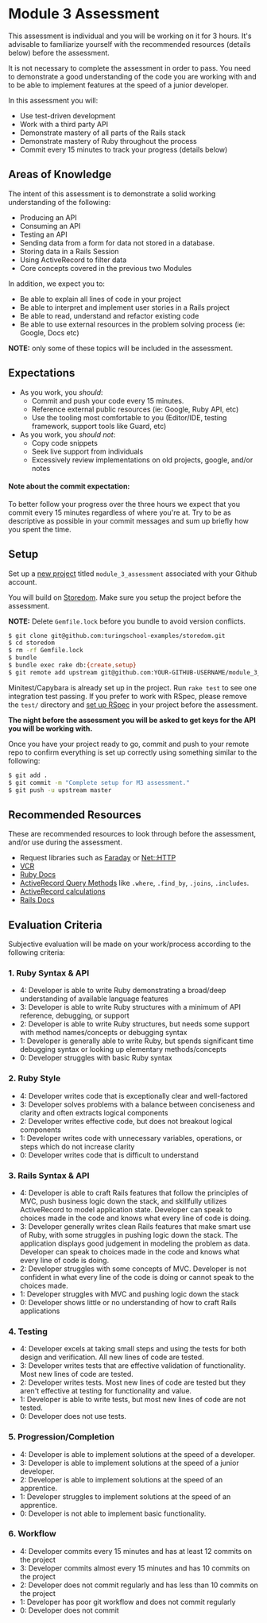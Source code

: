 # Module 3 Assessment

This assessment is individual and you will be working on it for 3 hours. It's advisable to familiarize yourself with the recommended resources (details below) before the assessment.

It is not necessary to complete the assessment in order to pass. You need to demonstrate a good understanding of the code you are working with and to be able to implement features at the speed of a junior developer.

In this assessment you will:

* Use test-driven development
* Work with a third party API
* Demonstrate mastery of all parts of the Rails stack
* Demonstrate mastery of Ruby throughout the process
* Commit every 15 minutes to track your progress (details below)

## Areas of Knowledge

The intent of this assessment is to demonstrate a solid working understanding of the following:

* Producing an API
* Consuming an API
* Testing an API
* Sending data from a form for data not stored in a database.
* Storing data in a Rails Session
* Using ActiveRecord to filter data
* Core concepts covered in the previous two Modules

In addition, we expect you to:

* Be able to explain all lines of code in your project
* Be able to interpret and implement user stories in a Rails project
* Be able to read, understand and refactor existing code
* Be able to use external resources in the problem solving process (ie: Google, Docs etc)

**NOTE:** only some of these topics will be included in the assessment.

## Expectations

* As you work, you *should*:
  * Commit and push your code every 15 minutes.
  * Reference external public resources (ie: Google, Ruby API, etc)
  * Use the tooling most comfortable to you (Editor/IDE, testing framework, support tools like Guard, etc)
* As you work, you *should not*:
  * Copy code snippets
  * Seek live support from individuals
  * Excessively review implementations on old projects, google, and/or notes

#### Note about the commit expectation:

To better follow your progress over the three hours we expect that you commit every 15 minutes regardless of where you're at. Try to be as descriptive as possible in your commit messages and sum up briefly how you spent the time.

## Setup

Set up a [new project](https://github.com/new) titled `module_3_assessment` associated with your Github account.

You will build on [Storedom](https://github.com/turingschool-examples/storedom). Make sure you setup the project before the assessment.

**NOTE:** Delete `Gemfile.lock` before you bundle to avoid version conflicts.

```sh
$ git clone git@github.com:turingschool-examples/storedom.git
$ cd storedom
$ rm -rf Gemfile.lock
$ bundle
$ bundle exec rake db:{create,setup}
$ git remote add upstream git@github.com:YOUR-GITHUB-USERNAME/module_3_assessment.git
```

Minitest/Capybara is already set up in the project. Run `rake test` to see one integration test passing. If you prefer to work with RSpec, please remove the `test/` directory and [set up RSpec](https://github.com/rspec/rspec-rails) in your project before the assessment.

**The night before the assessment you will be asked to get keys for the API you will be working with.**

Once you have your project ready to go, commit and push to your remote repo to confirm everything is set up correctly using something similar to the following:

```sh
$ git add .
$ git commit -m "Complete setup for M3 assessment."
$ git push -u upstream master
```

## Recommended Resources

These are recommended resources to look through before the assessment, and/or use during the assessment.

* Request libraries such as [Faraday](https://github.com/lostisland/faraday) or [Net::HTTP](http://ruby-doc.org/stdlib-2.3.0/libdoc/net/http/rdoc/Net/HTTP.html)
* [VCR](https://github.com/vcr/vcr)
* [Ruby Docs](http://ruby-doc.org/)
* [ActiveRecord Query Methods](http://api.rubyonrails.org/classes/ActiveRecord/QueryMethods.html) like `.where`, `.find_by`, `.joins`, `.includes`.
* [ActiveRecord calculations](http://api.rubyonrails.org/classes/ActiveRecord/Calculations.html)
* [Rails Docs](http://api.rubyonrails.org/)

## Evaluation Criteria

Subjective evaluation will be made on your work/process according to the following criteria:

### 1. Ruby Syntax & API

* 4: Developer is able to write Ruby demonstrating a broad/deep understanding of available language features
* 3: Developer is able to write Ruby structures with a minimum of API reference, debugging, or support
* 2: Developer is able to write Ruby structures, but needs some support with method names/concepts or debugging syntax
* 1: Developer is generally able to write Ruby, but spends significant time debugging syntax or looking up elementary methods/concepts
* 0: Developer struggles with basic Ruby syntax

### 2. Ruby Style

* 4: Developer writes code that is exceptionally clear and well-factored
* 3: Developer solves problems with a balance between conciseness and clarity and often extracts logical components
* 2: Developer writes effective code, but does not breakout logical components
* 1: Developer writes code with unnecessary variables, operations, or steps which do not increase clarity
* 0: Developer writes code that is difficult to understand

### 3. Rails Syntax & API

* 4: Developer is able to craft Rails features that follow the principles of MVC, push business logic down the stack, and skillfully utilizes ActiveRecord to model application state. Developer can speak to choices made in the code and knows what every line of code is doing.
* 3: Developer generally writes clean Rails features that make smart use of Ruby, with some struggles in pushing logic down the stack. The application displays good judgement in modeling the problem as data. Developer can speak to choices made in the code and knows what every line of code is doing.
* 2: Developer struggles with some concepts of MVC.  Developer is not confident in what every line of the code is doing or cannot speak to the choices made.
* 1: Developer struggles with MVC and pushing logic down the stack
* 0: Developer shows little or no understanding of how to craft Rails applications

### 4. Testing

* 4: Developer excels at taking small steps and using the tests for both design and verification. All new lines of code are tested.
* 3: Developer writes tests that are effective validation of functionality. Most new lines of code are tested.
* 2: Developer writes tests. Most new lines of code are tested but they aren't effective at testing for functionality and value.
* 1: Developer is able to write tests, but most new lines of code are not tested.
* 0: Developer does not use tests.

### 5. Progression/Completion

* 4: Developer is able to implement solutions at the speed of a developer.
* 3: Developer is able to implement solutions at the speed of a junior developer.
* 2: Developer is able to implement solutions at the speed of an apprentice.
* 1: Developer struggles to implement solutions at the speed of an apprentice.
* 0: Developer is not able to implement basic functionality.

### 6. Workflow

* 4: Developer commits every 15 minutes and has at least 12 commits on the project
* 3: Developer commits almost every 15 minutes and has 10 commits on the project
* 2: Developer does not commit regularly and has less than 10 commits on the project
* 1: Developer has poor git workflow and does not commit regularly
* 0: Developer does not commit
